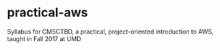 # practical-aws
Syllabus for CMSCTBD, a practical, project-oriented introduction to AWS, taught in Fall 2017 at UMD
